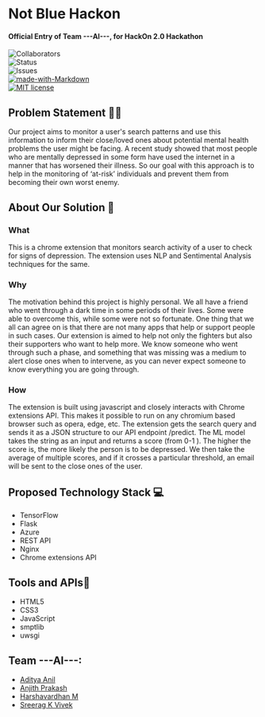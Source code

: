 # Not Blue Hackon

#### Official Entry of Team ---AI---, for HackOn 2.0 Hackathon

![Collaborators](https://img.shields.io/badge/collaborators-4-red)<br>
![Status](https://img.shields.io/badge/status-completed-yellow)<br>
![Issues](https://img.shields.io/badge/issues-0-blue)<br>
[![made-with-Markdown](https://img.shields.io/badge/Made%20with-Markdown-1f425f.svg)](http://commonmark.org)<br>
[![MIT license](https://img.shields.io/badge/License-MIT-blue.svg)](https://lbesson.mit-license.org/)<br>

## Problem Statement :technologist:
Our project aims to monitor a user's search patterns and use this information to inform their close/loved ones about potential mental health problems the user might be facing. A recent study showed that most people who are mentally depressed in some form have used the internet in a manner that has worsened their illness. So our goal with this approach is to help in the monitoring of ‘at-risk’ individuals and prevent them from becoming their own worst enemy. 

## About Our Solution 🔧

### What
This is a chrome extension that monitors search activity of a user to check for signs of depression. The extension uses NLP and Sentimental Analysis techniques for the same. 
### Why
The motivation behind this project is highly personal. We all have a friend who went through a dark time in some periods of their lives. Some were able to overcome this, while some were not so fortunate. One thing that we all can agree on is that there are not many apps that help or support people in such cases. Our extension is aimed to help not only the fighters but also their supporters who want to help more. We know someone who went through such a phase, and something that was missing was a medium to alert close ones when to intervene, as you can never expect someone to know everything you are going through.

### How
The extension is built using javascript and closely interacts with Chrome extensions API. This makes it possible to run on any chromium based browser such as opera, edge, etc. The extension gets the search query and sends it as a JSON structure to our API endpoint /predict. The ML model takes the string as an input and returns a score (from 0-1 ). The higher the score is, the more likely the person is to be depressed. We then take the average of multiple scores, and if it crosses a particular threshold, an email will be sent to the close ones of the user.

## Proposed Technology Stack 💻

- TensorFlow
- Flask
- Azure
- REST API
- Nginx
- Chrome extensions API

## Tools and APIs🎯

- HTML5
- CSS3
- JavaScript
- smptlib
- uwsgi

## Team ---AI---:
- <a href="https://github.com/SkaarFacee">Aditya Anil</a>
- <a href="https://github.com/Anuttan">Anjith Prakash</a>
- <a href="https://github.com/codevardhan">Harshavardhan M</a>
- <a href="https://github.com/sreeragkvivek">Sreerag K Vivek</a>

